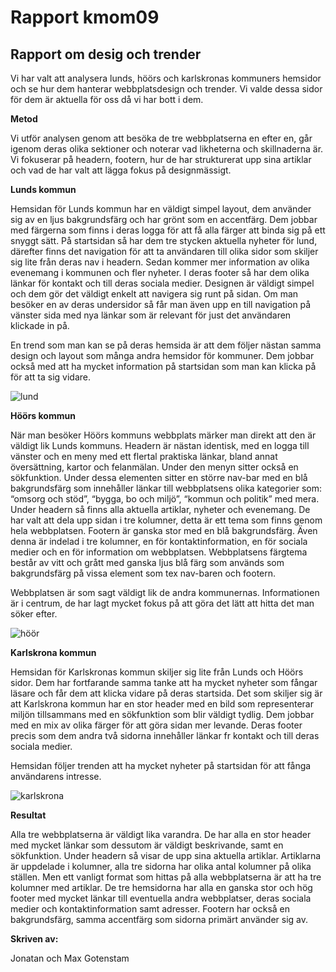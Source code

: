 ---
---
Rapport kmom09
=========================

<h2>Rapport om desig och trender</h2>

<p>Vi har valt att analysera lunds, höörs och karlskronas kommuners hemsidor och se hur dem hanterar webbplatsdesign och trender. Vi valde dessa sidor för dem är aktuella för oss då vi har bott i dem.</p>


<p><b>Metod</b></p>
<p>Vi utför analysen genom att besöka de tre webbplatserna en efter en, går igenom deras olika sektioner och noterar vad likheterna och skillnaderna är. Vi fokuserar på headern, footern, hur de har strukturerat upp sina artiklar och vad de har valt att lägga fokus på designmässigt.</p>

<p><b>Lunds kommun</b></p>
<p>Hemsidan för Lunds kommun har en väldigt simpel layout, dem använder sig av en ljus bakgrundsfärg och har grönt som en accentfärg. Dem jobbar med färgerna som finns i deras logga för att få alla färger att binda sig på ett snyggt sätt. På startsidan så har dem tre stycken aktuella nyheter för lund, därefter finns det navigation för att ta användaren till olika sidor som skiljer sig lite från deras nav i headern. Sedan kommer mer information av olika evenemang i kommunen och fler nyheter. I deras footer så har dem olika länkar för kontakt och till deras sociala medier. Designen är väldigt simpel och dem gör det väldigt enkelt att navigera sig runt på sidan. Om man besöker en av deras undersidor så får man även upp en till navigation på vänster sida med nya länkar som är relevant för just det användaren klickade in på.</p>

<p>En trend som man kan se på deras hemsida är att dem följer nästan samma design och layout som många andra hemsidor för kommuner. Dem jobbar också med att ha mycket information på startsidan som man kan klicka på för att ta sig vidare.</p>

<img src="../htdocs/img/lund.png" alt="lund" >

<p><b>Höörs kommun</b></p>
<p>När man besöker Höörs kommuns webbplats märker man direkt att den är väldigt lik Lunds kommuns. Headern är nästan identisk, med en logga till vänster och en meny med ett flertal praktiska länkar, bland annat översättning, kartor och felanmälan. Under den menyn sitter också en sökfunktion. Under dessa elementen sitter en större nav-bar med en blå bakgrundsfärg som innehåller länkar till webbplatsens olika kategorier som: “omsorg och stöd”, “bygga, bo och miljö”, “kommun och politik” med mera. Under headern så finns alla aktuella artiklar, nyheter och evenemang. De har valt att dela upp sidan i tre kolumner, detta är ett tema som finns genom hela webbplatsen. Footern är ganska stor med en blå bakgrundsfärg. Även denna är indelad i tre kolumner, en för kontaktinformation, en för sociala medier och en för information om webbplatsen. Webbplatsens färgtema består av vitt och grått med ganska ljus blå färg som används som bakgrundsfärg på vissa element som tex nav-baren och footern.</p>

<p>Webbplatsen är som sagt väldigt lik de andra kommunernas. Informationen är i centrum, de har lagt mycket fokus på att göra det lätt att hitta det man söker efter.</p>

<img src="../htdocs/img/höör.png" alt="höör" >

<p><b>Karlskrona kommun</b></p>
<p>Hemsidan för Karlskronas kommun skiljer sig lite från Lunds och Höörs sidor. Dem har fortfarande samma tanke att ha mycket nyheter som fångar läsare och får dem att klicka vidare på deras startsida. Det som skiljer sig är att Karlskrona kommun har en stor header med en bild som representerar miljön tillsammans med en sökfunktion som blir väldigt tydlig. Dem jobbar med en mix av olika färger för att göra sidan mer levande. Deras footer precis som dem andra två sidorna innehåller länkar fr kontakt och till deras sociala medier.</p>

<p>Hemsidan följer trenden att ha mycket nyheter på startsidan för att fånga användarens intresse.</p>

<img src="../htdocs/img/karlskrona.png" alt="karlskrona" >

<p><b>Resultat</b></p>
<p>Alla tre webbplatserna är väldigt lika varandra. De har alla en stor header med mycket länkar som dessutom är väldigt beskrivande, samt en sökfunktion. Under headern så visar de upp sina aktuella artiklar. Artiklarna är uppdelade i kolumner, alla tre sidorna har olika antal kolumner på olika ställen. Men ett vanligt format som hittas på alla webbplatserna är att ha tre kolumner med artiklar. De tre hemsidorna har alla en ganska stor och hög footer med mycket länkar till eventuella andra webbplatser, deras sociala medier och kontaktinformation samt adresser. Footern har också en bakgrundsfärg, samma accentfärg som sidorna primärt använder sig av.</p>

<p><b>Skriven av:</b></p>
<p>Jonatan och Max Gotenstam</p>
